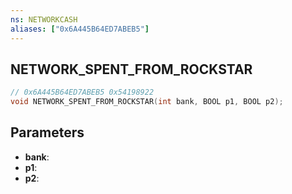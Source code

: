 ```yaml
---
ns: NETWORKCASH
aliases: ["0x6A445B64ED7ABEB5"]
---
```

## NETWORK_SPENT_FROM_ROCKSTAR

```c
// 0x6A445B64ED7ABEB5 0x54198922
void NETWORK_SPENT_FROM_ROCKSTAR(int bank, BOOL p1, BOOL p2);
```


## Parameters
* **bank**: 
* **p1**: 
* **p2**: 

